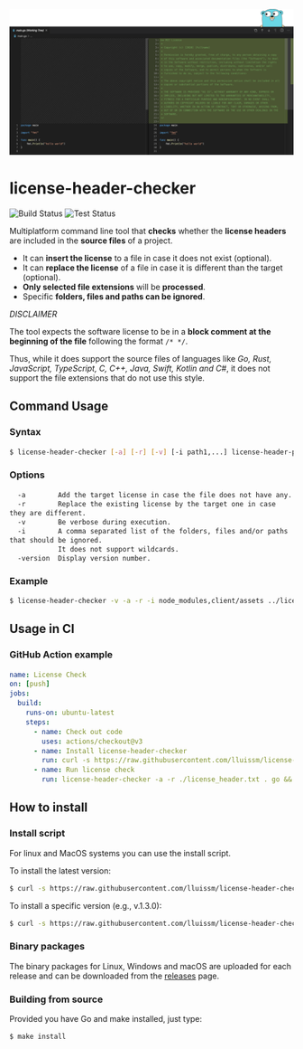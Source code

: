 ![Header](images/header.png)

# license-header-checker

![Build Status](https://github.com/lluissm/license-header-checker/workflows/Build/badge.svg) ![Test Status](https://github.com/lluissm/license-header-checker/workflows/Test/badge.svg)

Multiplatform command line tool that **checks** whether the **license headers** are included in the **source files** of a project.

- It can **insert the license** to a file in case it does not exist (optional).
- It can **replace the license** of a file in case it is different than the target (optional).
- **Only selected file extensions** will be **processed**.
- Specific **folders, files and paths can be ignored**.

_DISCLAIMER_

The tool expects the software license to be in a **block comment at the beginning of the file** following the format `/* */`.

Thus, while it does support the source files of languages like _Go, Rust, JavaScript, TypeScript, C, C++, Java, Swift, Kotlin and C#_, it does not support the file extensions that do not use this style.

## Command Usage

### Syntax

```bash
$ license-header-checker [-a] [-r] [-v] [-i path1,...] license-header-path src-path extensions...
```

### Options

```
  -a        Add the target license in case the file does not have any.
  -r        Replace the existing license by the target one in case they are different.
  -v        Be verbose during execution.
  -i        A comma separated list of the folders, files and/or paths that should be ignored.
            It does not support wildcards.
  -version  Display version number.
```

### Example

```bash
$ license-header-checker -v -a -r -i node_modules,client/assets ../license_header.txt . js ts
```

## Usage in CI

### GitHub Action example

```yml
name: License Check
on: [push]
jobs:
  build:
    runs-on: ubuntu-latest
    steps:
      - name: Check out code
        uses: actions/checkout@v3
      - name: Install license-header-checker
        run: curl -s https://raw.githubusercontent.com/lluissm/license-header-checker/master/install.sh | bash
      - name: Run license check
        run: license-header-checker -a -r ./license_header.txt . go && [[ -z `git status -s` ]]
```

## How to install

### Install script

For linux and MacOS systems you can use the install script.

To install the latest version:

```bash
$ curl -s https://raw.githubusercontent.com/lluissm/license-header-checker/master/install.sh | bash
```

To install a specific version (e.g., v.1.3.0):

```bash
$ curl -s https://raw.githubusercontent.com/lluissm/license-header-checker/master/install.sh | bash -s v1.3.0
```

### Binary packages

The binary packages for Linux, Windows and macOS are uploaded for each release and can be downloaded from the [releases](https://github.com/lluissm/license-header-checker/releases) page.

### Building from source

Provided you have Go and make installed, just type:

```bash
$ make install
```
